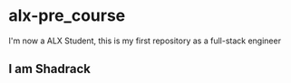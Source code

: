 # alx-pre_course
I'm now a ALX Student, this is my first repository as a full-stack engineer
<h2> I am Shadrack </h2>
